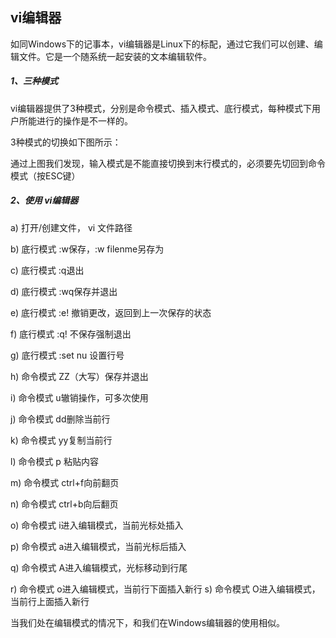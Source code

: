## vi编辑器

如同Windows下的记事本，vi编辑器是Linux下的标配，通过它我们可以创建、编辑文件。它是一个随系统一起安装的文本编辑软件。

##### 1、三种模式

vi编辑器提供了3种模式，分别是命令模式、插入模式、底行模式，每种模式下用户所能进行的操作是不一样的。

3种模式的切换如下图所示：

通过上图我们发现，输入模式是不能直接切换到末行模式的，必须要先切回到命令模式（按ESC键）

##### 2、使用 vi编辑器

  a) 打开/创建文件， vi 文件路径

  b) 底行模式 :w保存，:w filenme另存为

  c) 底行模式 :q退出

  d) 底行模式 :wq保存并退出

  e) 底行模式 :e! 撤销更改，返回到上一次保存的状态

  f) 底行模式 :q! 不保存强制退出

  g) 底行模式 :set nu 设置行号

  h) 命令模式 ZZ（大写）保存并退出

  i) 命令模式 u辙销操作，可多次使用

  j) 命令模式 dd删除当前行

  k) 命令模式 yy复制当前行

  l) 命令模式 p 粘贴内容

  m) 命令模式 ctrl+f向前翻页

  n) 命令模式 ctrl+b向后翻页

  o) 命令模式 i进入编辑模式，当前光标处插入

  p) 命令模式 a进入编辑模式，当前光标后插入

  q) 命令模式 A进入编辑模式，光标移动到行尾

  r) 命令模式 o进入编辑模式，当前行下面插入新行​    s) 命令模式 O进入编辑模式，当前行上面插入新行

当我们处在编辑模式的情况下，和我们在Windows编辑器的使用相似。